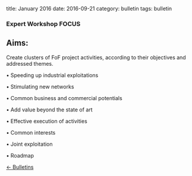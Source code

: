 title: January 2016
date: 2016-09-21 
category: bulletin
tags: bulletin

###  Expert Workshop FOCUS


<h2>Aims:</h2>

Create clusters of FoF project activities, according to their objectives and addressed themes.

• Speeding up industrial exploitations

• Stimulating new networks

• Common business and commercial potentials

• Add value beyond the state of art

• Effective execution of activities

• Common interests

• Joint exploitation

• Roadmap

[&larr; Bulletins](/bulletin/index.html)